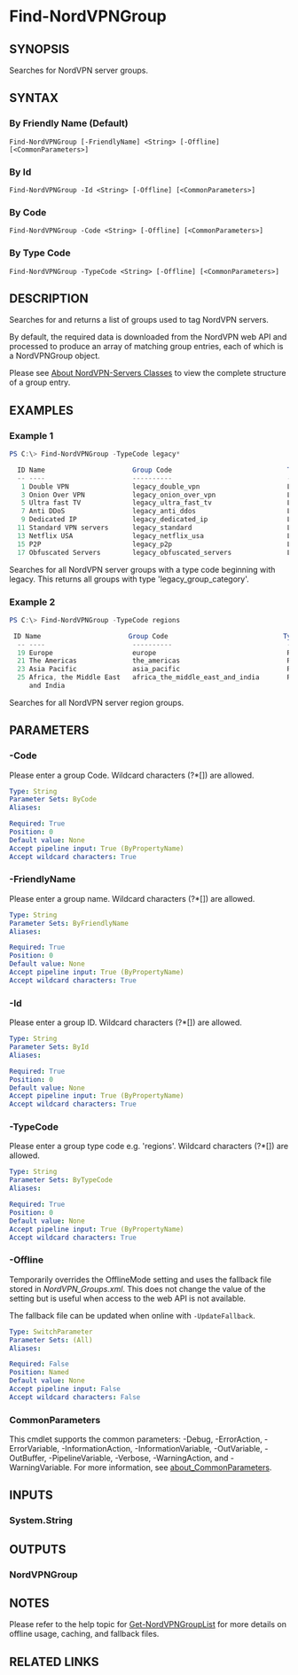 ﻿# Find-NordVPNGroup

## SYNOPSIS
Searches for NordVPN server groups.

## SYNTAX

### By Friendly Name (Default)
```
Find-NordVPNGroup [-FriendlyName] <String> [-Offline] [<CommonParameters>]
```

### By Id
```
Find-NordVPNGroup -Id <String> [-Offline] [<CommonParameters>]
```

### By Code
```
Find-NordVPNGroup -Code <String> [-Offline] [<CommonParameters>]
```

### By Type Code
```
Find-NordVPNGroup -TypeCode <String> [-Offline] [<CommonParameters>]
```

## DESCRIPTION
Searches for and returns a list of groups used to tag NordVPN servers.

By default, the required data is downloaded from the NordVPN web API and
processed to produce an array of matching group entries, each of which is a
NordVPNGroup object.

Please see [About NordVPN-Servers Classes](./about_NordVPN-Servers_Classes.md)
to view the complete structure of a group entry.

## EXAMPLES

### Example 1
```powershell
PS C:\> Find-NordVPNGroup -TypeCode legacy*

  ID Name                      Group Code                             Type          Created     Updated
  -- ----                      ----------                             ----          -------     -------
   1 Double VPN                legacy_double_vpn                      Legacy      2017/06/13  2017/06/13
   3 Onion Over VPN            legacy_onion_over_vpn                  Legacy      2017/06/13  2017/11/06
   5 Ultra fast TV             legacy_ultra_fast_tv                   Legacy      2017/06/13  2017/06/13
   7 Anti DDoS                 legacy_anti_ddos                       Legacy      2017/06/13  2017/06/13
   9 Dedicated IP              legacy_dedicated_ip                    Legacy      2017/06/13  2018/08/22
  11 Standard VPN servers      legacy_standard                        Legacy      2017/06/13  2017/06/13
  13 Netflix USA               legacy_netflix_usa                     Legacy      2017/06/13  2017/06/13
  15 P2P                       legacy_p2p                             Legacy      2017/06/13  2017/06/13
  17 Obfuscated Servers        legacy_obfuscated_servers              Legacy      2017/06/13  2017/06/13
```

Searches for all NordVPN server groups with a type code beginning with legacy.
This returns all groups with type 'legacy_group_category'.

### Example 2
```powershell
PS C:\> Find-NordVPNGroup -TypeCode regions

 ID Name                      Group Code                             Type          Created     Updated
  -- ----                      ----------                             ----          -------     -------
  19 Europe                    europe                                 Regions     2017/10/27  2017/10/27
  21 The Americas              the_americas                           Regions     2017/10/27  2017/10/30
  23 Asia Pacific              asia_pacific                           Regions     2017/10/27  2017/10/30
  25 Africa, the Middle East   africa_the_middle_east_and_india       Regions     2017/10/27  2017/10/30
     and India
```

Searches for all NordVPN server region groups.

## PARAMETERS

### -Code
Please enter a group Code.
Wildcard characters (?*\[\]) are allowed.

```yaml
Type: String
Parameter Sets: ByCode
Aliases:

Required: True
Position: 0
Default value: None
Accept pipeline input: True (ByPropertyName)
Accept wildcard characters: True
```

### -FriendlyName
Please enter a group name.
Wildcard characters (?*\[\]) are allowed.

```yaml
Type: String
Parameter Sets: ByFriendlyName
Aliases:

Required: True
Position: 0
Default value: None
Accept pipeline input: True (ByPropertyName)
Accept wildcard characters: True
```

### -Id
Please enter a group ID.
Wildcard characters (?*\[\]) are allowed.

```yaml
Type: String
Parameter Sets: ById
Aliases:

Required: True
Position: 0
Default value: None
Accept pipeline input: True (ByPropertyName)
Accept wildcard characters: True
```

### -TypeCode
Please enter a group type code e.g. 'regions'.
Wildcard characters (?*\[\]) are allowed.

```yaml
Type: String
Parameter Sets: ByTypeCode
Aliases:

Required: True
Position: 0
Default value: None
Accept pipeline input: True (ByPropertyName)
Accept wildcard characters: True
```

### -Offline
Temporarily overrides the OfflineMode setting and uses the fallback file stored
in *NordVPN_Groups.xml*. This does not change the value of the setting but is
useful when access to the web API is not available.

The fallback file can be updated when online with `-UpdateFallback`.

```yaml
Type: SwitchParameter
Parameter Sets: (All)
Aliases:

Required: False
Position: Named
Default value: None
Accept pipeline input: False
Accept wildcard characters: False
```

### CommonParameters
This cmdlet supports the common parameters: -Debug, -ErrorAction, -ErrorVariable, -InformationAction, -InformationVariable, -OutVariable, -OutBuffer, -PipelineVariable, -Verbose, -WarningAction, and -WarningVariable. For more information, see [about_CommonParameters](http://go.microsoft.com/fwlink/?LinkID=113216).

## INPUTS

### System.String

## OUTPUTS

### NordVPNGroup

## NOTES

Please refer to the help topic for [Get-NordVPNGroupList](./Get-NordVPNGroupList.md)
for more details on offline usage, caching, and fallback files.

## RELATED LINKS
